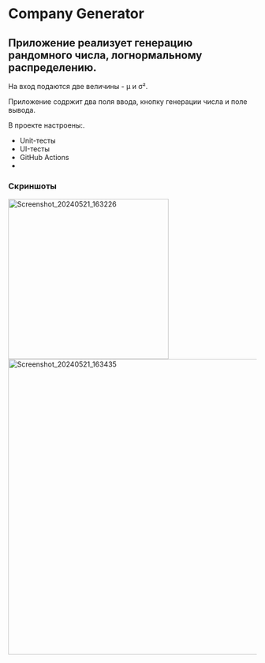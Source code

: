 <h1>Company Generator</h1>

<h2>Приложение реализует генерацию рандомного числа, 
логнормальному распределению. </h2>

<p>На вход подаются две величины - μ и σ². </p>

<p>Приложение содржит два поля ввода, кнопку генерации числа и поле вывода. </p>

<p>В проекте настроены:. 

- Unit-тесты
- UI-тесты
- GitHub Actions
- 
</p>

<h3>Скриншоты</h3>

<img width="325px" alt="Screenshot_20240521_163226" src="https://github.com/Ilavi-private/Company_Generator/assets/83451931/1ce5aacf-78af-4a56-89bd-312507a4b509"/>

<img width="600px" alt="Screenshot_20240521_163435" src="https://github.com/Ilavi-private/Company_Generator/assets/83451931/9e106928-7b6a-43a2-90c5-ca1666742951)"/>


